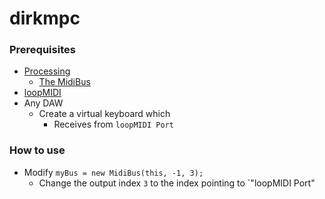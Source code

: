 dirkmpc
=======
### Prerequisites
- [Processing](https://processing.org/)
  - [The MidiBus](http://www.smallbutdigital.com/projects/themidibus/)
- [loopMIDI](https://www.tobias-erichsen.de/software/loopmidi.html)
- Any DAW
  - Create a virtual keyboard which
    - Receives from `loopMIDI Port`
    
### How to use
- Modify `myBus = new MidiBus(this, -1, 3);`
  - Change the output index `3` to the index pointing to `"loopMIDI Port"
